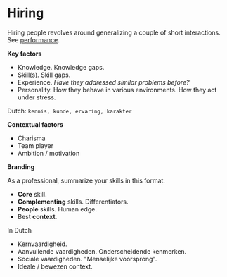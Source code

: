 # Hiring

Hiring people revolves around generalizing a couple of short interactions. See [performance](../collaboration/teams/individual-performance.md).

**Key factors**

- Knowledge. Knowledge gaps.
- Skill(s). Skill gaps.
- Experience. *Have they addressed similar problems before?*
- Personality. How they behave in various environments. How they act under stress.

Dutch: `kennis, kunde, ervaring, karakter`

**Contextual factors**

- Charisma
- Team player
- Ambition / motivation



**Branding**

As a professional, summarize your skills in this format.

- **Core** skill.
- **Complementing** skills. Differentiators.
- **People** skills. Human edge.
- Best **context**.

In Dutch

- Kernvaardigheid.
- Aanvullende vaardigheden. Onderscheidende kenmerken.
- Sociale vaardigheden. "Menselijke voorsprong".
- Ideale / bewezen context.
